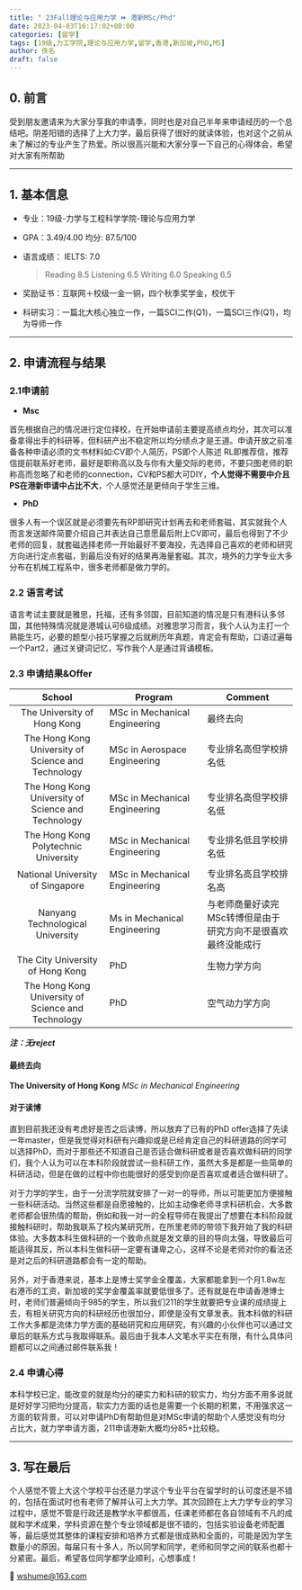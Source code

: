 ```yaml
---
title: " 23Fall理论与应用力学 ⏩ 港新MSc/Phd"
date: 2023-04-03T16:17:02+08:00
categories: [留学]
tags: [19级,力工学院,理论与应用力学,留学,香港,新加坡,PhD,MS]
author: 佚名
draft: false
---
```




## 0. 前言

受到朋友邀请来为大家分享我的申请季，同时也是对自己半年来申请经历的一个总结吧。阴差阳错的选择了上大力学，最后获得了很好的就读体验，也对这个之前从未了解过的专业产生了热爱。所以很高兴能和大家分享一下自己的心得体会，希望对大家有所帮助 





---

## 1. 基本信息

- 专业：19级-力学与工程科学学院-理论与应用力学

- GPA：3.49/4.00 均分: 87.5/100

- 语言成绩： IELTS: 7.0 

  > Reading 8.5 Listening 6.5 Writing 6.0 Speaking 6.5

- 奖励证书：互联网＋校级一金一铜，四个秋季奖学金，校优干

- 科研实习：一篇北大核心独立一作，一篇SCI二作(Q1)，一篇SCI三作(Q1)，均为导师一作
  



---

## 2. 申请流程与结果

### 2.1申请前

- **Msc**

首先根据自己的情况进行定位择校，在开始申请前主要提高绩点均分，其次可以准备拿得出手的科研等，但科研产出不稳定所以均分绩点才是王道。申请开放之前准备各种申请必须的文书材料如:CV即个人简历，PS即个人陈述 RL即推荐信，推荐信提前联系好老师，最好是职称高以及与你有大量交际的老师，不要只图老师的职称高而忽略了和老师的connection，CV和PS都大可DIY，**个人觉得不需要中介且PS在港新申请中占比不大**，个人感觉还是更倾向于学生三维。

- **PhD**

很多人有一个误区就是必须要先有RP即研究计划再去和老师套磁，其实就我个人而言发送邮件简要介绍自己并表达自己意愿最后附上CV即可，最后也得到了不少老师的回复，就套磁选择老师一开始最好不要海投，先选择自己喜欢的老师和研究方向进行定点套磁，到最后没有好的结果再海量套磁。其次，境外的力学专业大多分布在机械工程系中，很多老师都是做力学的。



### 2.2 语言考试

语言考试主要就是雅思，托福，还有多邻国，目前知道的情况是只有港科认多邻国，其他特殊情况就是港城认可6级成绩。对雅思学习而言，我个人认为主打一个熟能生巧，必要的题型小技巧掌握之后就刷历年真题，肯定会有帮助，口语过遍每一个Part2，通过关键词记忆，写作我个人是通过背诵模板。

### 2.3 申请结果&Offer

|                       School                       | Program                       | Comment                                                      |
| :------------------------------------------------: | ----------------------------- | ------------------------------------------------------------ |
|            The University of Hong Kong             | MSc in Mechanical Engineering | 最终去向                                                     |
| The Hong Kong University of Science and Technology | MSc in Aerospace Engineering  | 专业排名高但学校排名低                                       |
| The Hong Kong University of Science and Technology | MSc in Mechanical Engineering | 专业排名高但学校排名低                                       |
|        The Hong Kong Polytechnic University        | MSc in Mechanical Engineering | 专业排名低且学校排名低                                       |
|          National University of Singapore          | MSc in Mechanical Engineering | 专业排名高且学校排名高                                       |
|          Nanyang Technological University          | Ms in Mechanical Engineering  | 与老师商量好读完MSc转博但是由于研究方向不是很喜欢最终没能成行 |
|          The City University of Hong Kong          | PhD                           | 生物力学方向                                                 |
| The Hong Kong University of Science and Technology | PhD                           | 空气动力学方向                                               |

***注：无reject***

#### 最终去向

**The University of Hong Kong**   *MSc in Mechanical Engineering*

#### 对于读博

直到目前我还没有考虑好是否之后读博，所以放弃了已有的PhD offer选择了先读一年master，但是我觉得对科研有兴趣抑或是已经肯定自己的科研道路的同学可以选择PhD，而对于那些还不知道自己是否适合做科研或者是否喜欢做科研的同学们，我个人认为可以在本科阶段就尝试一些科研工作，虽然大多是都是一些简单的科研活动，但是在做的过程中你也能很好的感受到你是否喜欢或者适合做科研了。

对于力学的学生，由于一分流学院就安排了一对一的导师，所以可能更加方便接触一些科研活动。当然这些都是自愿接触的，比如主动像老师寻求科研机会，大多数老师都会很热情的帮助，例如和我一对一的全程导师在我提出了想要在本科阶段就接触科研时，帮助我联系了校内某研究所，在所里老师的带领下我开始了我的科研体验。大多数本科生做科研的一个致命点就是发文章的目的导向太强，导致最后可能适得其反，所以本科生做科研一定要有谦卑之心，这样不论是老师对你的看法还是对之后的科研道路都会有一定的帮助。

另外，对于香港来说，基本上是博士奖学金全覆盖，大家都能拿到一个月1.8w左右港币的工资，新加坡的奖学金覆盖率就要低很多了。还有就是在申请香港博士时，老师们普遍倾向于985的学生，所以我们211的学生就要把专业课的成绩提上去，有相关研究方向的科研经历也很加分，即使是没有文章发表。我本科做的科研工作大多都是流体力学方面的基础研究和应用研究，有兴趣的小伙伴也可以通过文章后的联系方式与我取得联系。最后由于我本人文笔水平实在有限，有什么具体问题都可以之间通过邮件联系我！

### 2.4 申请心得

本科学校已定，能改变的就是均分的硬实力和科研的软实力，均分方面不用多说就是好好学习把均分提高，软实力方面的话也是需要一个长期的积累，不用强求这一方面的软背景，可以对申请PhD有帮助但是对MSc申请的帮助个人感觉没有均分占比大，就力学申请方面，211申请港新大概均分85+比较稳。





---

## 3. 写在最后

个人感觉不管上大这个学校平台还是力学这个专业平台在留学时的认可度还是不错的，包括在面试时也有老师了解并认可上大力学。其次回顾在上大力学专业的学习过程中，感觉不管是行政还是教学水平都很高，任课老师都在各自领域有不凡的成就和学术成果，学科资源在整个专业领域都是很不错的，包括实验设备老师配置等，最后感觉其整体的课程安排和培养方式都是很成熟和全面的，可能是因为学生数量小的原因，每届只有十多人，所以同学和同学，老师和同学之间的联系也都十分紧密。最后，希望各位同学都学业顺利，心想事成！



📧 wshume@163.com
